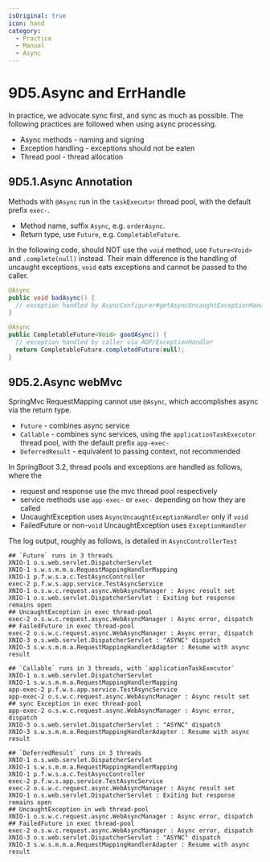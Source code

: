 ```yaml
---
isOriginal: true
icon: hand
category:
  - Practice
  - Manual
  - Async
---
```


# 9D5.Async and ErrHandle

In practice, we advocate  sync first, and sync as much  as possible.
The following practices are followed when using async processing.

* Async methods - naming and signing
* Exception handling - exceptions should not be eaten
* Thread pool - thread allocation

## 9D5.1.Async Annotation

Methods with `@Async` run in the `taskExecutor` thread pool,
with the default prefix `exec-`.

* Method name, suffix `Async`, e.g. `orderAsync`.
* Return type, use `Future`, e.g. `CompletableFuture`.

In the following code, should NOT use the `void` method,
use `Future<Void>` and `.complete(null)` instead.
Their main difference is the handling of uncaught exceptions,
`void` eats exceptions and cannot be passed to the caller.

```java
@Async
public void badAsync() {
  // exception handled by AsyncConfigurer#getAsyncUncaughtExceptionHandler
}

@Async
public CompletableFuture<Void> goodAsync() {
  // exception handled by caller via AOP/ExceptionHandler
  return CompletableFuture.completedFuture(null);
}
```

## 9D5.2.Async webMvc

SpringMvc RequestMapping cannot use `@Async`, which accomplishes async via the return type.

* `Future` - combines async service
* `Callable` - combines sync services, using the `applicationTaskExecutor`
  thread pool, with the default prefix `app-exec-`
* `DeferredResult` - equivalent to passing context, not recommended

In SpringBoot 3.2, thread pools and exceptions are handled as follows, where the

* request and response use the mvc thread pool respectively
* service methods use `app-exec-` or `exec-` depending on how they are called
* UncaughtException uses `AsyncUncaughtExceptionHandler` only if `void`
* FailedFuture or non-`void` UncaughtException uses `ExceptionHandler`

The log output, roughly as follows, is detailed in `AsyncControllerTest`

```text
## `Future` runs in 3 threads
XNIO-1 o.s.web.servlet.DispatcherServlet
XNIO-1 s.w.s.m.m.a.RequestMappingHandlerMapping
XNIO-1 p.f.w.s.a.c.TestAsyncController
exec-2 p.f.w.s.app.service.TestAsyncService
XNIO-1 o.s.w.c.request.async.WebAsyncManager : Async result set
XNIO-1 o.s.web.servlet.DispatcherServlet : Exiting but response remains open
## UncaughtException in exec thread-pool
exec-2 o.s.w.c.request.async.WebAsyncManager : Async error, dispatch
## FailedFuture in exec thread-pool
exec-2 o.s.w.c.request.async.WebAsyncManager : Async error, dispatch
XNIO-3 o.s.web.servlet.DispatcherServlet : "ASYNC" dispatch
XNIO-3 s.w.s.m.m.a.RequestMappingHandlerAdapter : Resume with async result

## `Callable` runs in 3 threads, with `applicationTaskExecutor`
XNIO-1 o.s.web.servlet.DispatcherServlet
XNIO-1 s.w.s.m.m.a.RequestMappingHandlerMapping
app-exec-2 p.f.w.s.app.service.TestAsyncService
app-exec-2 o.s.w.c.request.async.WebAsyncManager : Async result set
## sync Exception in exec thread-pool
app-exec-2 o.s.w.c.request.async.WebAsyncManager : Async error, dispatch
XNIO-3 o.s.web.servlet.DispatcherServlet : "ASYNC" dispatch
XNIO-3 s.w.s.m.m.a.RequestMappingHandlerAdapter : Resume with async result

## `DeferredResult` runs in 3 threads
XNIO-1 o.s.web.servlet.DispatcherServlet
XNIO-1 s.w.s.m.m.a.RequestMappingHandlerMapping
XNIO-1 p.f.w.s.a.c.TestAsyncController
exec-2 p.f.w.s.app.service.TestAsyncService
exec-2 o.s.w.c.request.async.WebAsyncManager : Async result set
XNIO-1 o.s.web.servlet.DispatcherServlet : Exiting but response remains open
## UncaughtException in web thread-pool
XNIO-1 o.s.w.c.request.async.WebAsyncManager : Async error, dispatch
## FailedFuture in exec thread-pool
exec-2 o.s.w.c.request.async.WebAsyncManager : Async error, dispatch
XNIO-3 o.s.web.servlet.DispatcherServlet : "ASYNC" dispatch
XNIO-3 s.w.s.m.m.a.RequestMappingHandlerAdapter : Resume with async result
```
